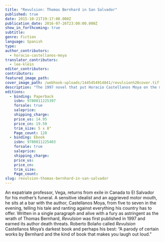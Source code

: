 ```yaml
---
title: "Revulsion: Thomas Bernhard in San Salvador"
published: true
date: 2015-10-21T19:17:00.000Z
publication_date: 2016-07-26T23:00:00.000Z
show_in_forthcoming: true
subtitle:
genre: Fiction
language: Spanish
type:
author_contributors:
  - horacio-castellanos-moya
translator_contributors:
  - lee-klein
editor_contributors:
contributors:
featured_image_path:
cover_image_path: /webhook-uploads/1445454914841/revulsion%20cover.tiff
description: "The 1997 novel that put Horacio Castellanos Moya on the map, now published for the first time in English "
editions:
  - binding: Paperback
    isbn: 9780811225397
    forsale: true
    saleprice:
    shipping_charge:
    price_us: 14.95
    price_cn: 19.50
    trim_size: 5 x 8"
    Page_count: 128
  - binding: Ebook
    isbn: 9780811225403
    forsale: true
    saleprice:
    shipping_charge:
    price_us:
    price_cn:
    trim_size:
    Page_count:
slug: revulsion-thomas-bernhard-in-san-salvador
---
```


An expatriate professor, Vega, returns from exile in Canada to El Salvador for his mother’s funeral. A sensitive idealist and an aggrieved motor mouth, he sits at a bar with the author, Castellanos Moya, from five to seven in the evening, telling his tale and ranting against everything his country has to offer. Written in a single paragraph and alive with a fury as astringent as the wrath of Thomas Bernhard, _Revulsion_ was first published in 1997 and earned its author death threats. Roberto Bolaño called _Revulsion_ Castellanos Moya’s darkest book and perhaps his best: “A parody of certain works by Bernhard and the kind of book that makes you laugh out loud.”


